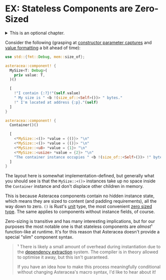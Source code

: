 # EX: Stateless Components are Zero-Sized

<details>
<summary>This is an optional chapter.</summary>

> EX-chapters don't contain necessary information on how to use Asteracea.
>
> However, they may contain interesting information about performance characteristics or tricks you can use to make your app more maintainable.

</details>

Consider the following (grasping at [constructor parameter]()[ captures]() and [value formatting]() a bit ahead of time):

```rust asteracea=Container
use std::{fmt::Debug, mem::size_of};

asteracea::component! {
  MySize<T: Debug>(
    priv value: T,
  )()

  [
    !"I contain {:?}!"(self.value)
    " My size is " <b !(size_of::<Self>())> " bytes."
    !" I'm located at address {:p}."(self)
  ]
}

asteracea::component! {
  Container()()

  [
    <*MySize::<()> *value = {()}> "\n"
    <*MySize::<()> *value = {()}> "\n"
    <*MySize::<u8> *value = {1}> "\n"
    <*MySize::<usize> *value = {2}> "\n"
    "The container instance occupies " <b !(size_of::<Self>())> !" bytes at {:p}."(self)
  ]
}
```

The layout here is somewhat implementation-defined, but generally what you should see is that the `MySize::<()>` instances take up no space inside the `Container` instance and don't displace other children in memory.

This is because Asteracea components contain no hidden instance state, which means they are sized to content (and padding requirements), all the way down to zero. `()` is Rust's [unit](https://doc.rust-lang.org/stable/std/primitive.unit.html) type, the most convenient [zero sized type](https://doc.rust-lang.org/nomicon/exotic-sizes.html#zero-sized-types-zsts). The same applies to components without instance fields, of course.

Zero-sizing is transitive and has many interesting implications, but for our purposes the most notable one is that stateless components are *almost*¹ function-like at runtime. It's for this reason that Asteracea doesn't provide a special "slim" component syntax.

> ¹ There is likely a small amount of overhead during instantiation due to the [dependency extraction](../dynamic_component/dependency_extraction.md) system.
> The compiler is in theory allowed to optimise it away, but this isn't guaranteed.
>
> If you have an idea how to make this process meaningfully conditional without changing Asteracea's macro syntax, I'd like to hear about it!
